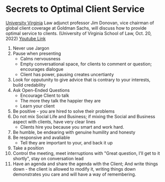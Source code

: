 # Secrets to Optimal Client Service

[University Virginia](https://www.youtube.com/@uvalaw) Law adjunct professor Jim Donovan, vice chairman of global client coverage at Goldman Sachs, will discuss how to provide optimal service to clients. (University of Virginia School of Law, Oct. 20, 2022)
[Youtube Link](https://www.youtube.com/watch?v=hJbwyN4ZoCg)

1. Never use Jargon
2. Pause when presenting
    - Calms nervousness
    - Empty conversational space, for clients to comment or question; encourages dialogue
    - Client has power, pausing creates uncertianty
3. Look for opputunity to give advice that is contrary to your interests, build credability
4. Ask Open-Ended Questions 
    - Encourage Client to talk
    - The more they talk the happier they are
    - Learn your client
5. Be positive - you are hired to solve their problems
6. Do not mix Social Life and Business; if mixing the Social and Business aspect with clients, have very clear lines
    - Clients hire you because you smart and work hard.
7. Be humble, be endearing with genuine humility and honesty
8. Be responsive and avaliable
    - Tell they are important to your, and back it up
9. Take a position
10. Control the meeting, meet interruptions with "Great question, I'll get to it shortly", stay on conversation lead
11. Have an agenda and share the agenda with the Client; And write things down - the client is allowed to modify it, writing things down demonstrates you care and will have a way of remembering.

